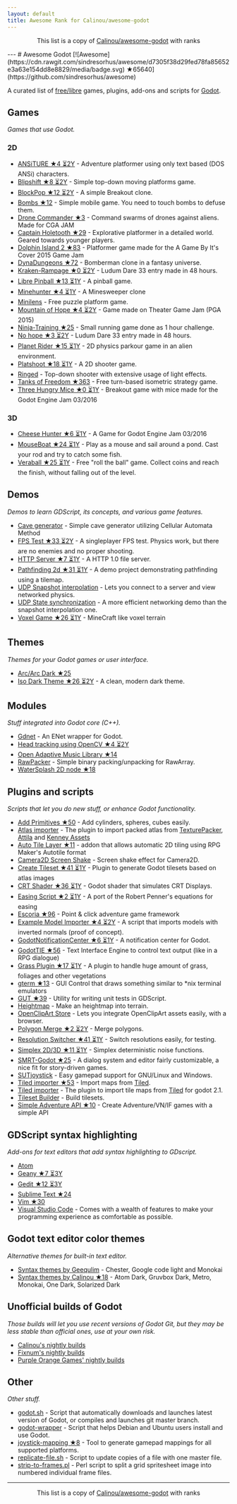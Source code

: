 ```yaml
---
layout: default
title: Awesome Rank for Calinou/awesome-godot
---
```


<p align="center">
	This list is a copy of <a href="https://github.com/Calinou/awesome-godot">Calinou/awesome-godot</a> with ranks
</p>
---
# Awesome Godot [![Awesome](https://cdn.rawgit.com/sindresorhus/awesome/d7305f38d29fed78fa85652e3a63e154dd8e8829/media/badge.svg) ★65640](https://github.com/sindresorhus/awesome)

A curated list of [free/libre](https://gnu.org/philosophy/free-sw.html) games, plugins, add-ons and scripts for [Godot](https://godotengine.org).

## Games

*Games that use Godot.*

### 2D

- [ANSiTURE ★4 ⏳2Y](https://github.com/w84death/ansiture) -  Adventure platformer using only text based (DOS ANSi) characters.
- [Blipshift ★8 ⏳2Y](https://github.com/wardsky/blipshift) - Simple top-down moving platforms game.
- [BlockPop ★12 ⏳2Y](https://github.com/vnen/blockpop) - A simple Breakout clone.
- [Bombs ★12](https://github.com/randyyaj/Bombs) - Simple mobile game. You need to touch bombs to defuse them.
- [Drone Commander ★3](https://github.com/securas/Drone_Commander) - Command swarms of drones against aliens. Made for CGA JAM
- [Captain Holetooth ★29](https://github.com/Hirnbix/captain-holetooth) - Explorative platformer in a detailed world. Geared towards younger players.
- [Dolphin Island 2 ★83](https://github.com/janmarcano/Dolphin-Island-2) - Platformer game made for the A Game By It's Cover 2015 Game Jam
- [DynaDungeons ★72](https://github.com/akien-mga/dynadungeons) - Bomberman clone in a fantasy universe.
- [Kraken-Rampage ★0 ⏳2Y](https://github.com/randyyaj/Kraken-Rampage) - Ludum Dare 33 entry made in 48 hours.
- [Libre Pinball ★13 ⏳1Y](https://github.com/Calinou/libre-pinball) - A pinball game.
- [Minehunter ★4 ⏳1Y](https://github.com/genete/Minehunter) - A Minesweeper clone
- [Minilens](http://kobuge-games.github.io/minilens/) - Free puzzle platform game.
- [Mountain of Hope ★4 ⏳2Y](https://github.com/w84death/mountain-of-hope) - Game made on Theater Game Jam (PGA 2015)
- [Ninja-Training ★25](https://github.com/KOBUGE-Games/Ninja-Training) - Small running game done as 1 hour challenge.
- [No hope ★3 ⏳2Y](https://github.com/sergicollado/no_hope_LD33) - Ludum Dare 33 entry made in 48 hours.
- [Planet Rider ★15 ⏳1Y](https://github.com/FEDE0D/Planet-Rider) - 2D physics parkour game in an alien environment.
- [Platshoot ★18 ⏳1Y](https://github.com/Calinou/platshoot) - A 2D shooter game.
- [Ringed](https://github.com/KOBUGE-Games/ringed) - Top-down shooter with extensive usage of light effects.
- [Tanks of Freedom ★363](https://github.com/w84death/Tanks-of-Freedom) - Free turn-based isometric strategy game.
- [Three Hungry Mice ★0 ⏳1Y](https://github.com/delstuff/threeHungryMice) - Breakout game with mice made for the Godot Engine Jam 03/2016

### 3D

- [Cheese Hunter ★6 ⏳1Y](https://github.com/khairul169/cheese-hunter) - A Game for Godot Engine Jam 03/2016
- [MouseBoat ★24 ⏳1Y](https://github.com/CowThing/MouseBoat) - Play as a mouse and sail around a pond. Cast your rod and try to catch some fish.
- [Veraball ★25 ⏳1Y](https://github.com/Veraball/veraball) - Free "roll the ball" game. Collect coins and reach the finish, without falling out of the level.

## Demos

*Demos to learn GDScript, its concepts, and various game features.*

- [Cave generator](https://gitlab.com/TeddyDD/Godot-Cave-Generato) - Simple cave generator utilizing Cellular Automata Method
- [FPS Test ★33 ⏳2Y](https://github.com/Calinou/fps-test) - A singleplayer FPS test. Physics work, but there are no enemies and no proper shooting.
- [HTTP Server ★7 ⏳1Y](https://github.com/KOBUGE-Games/godot-httpd) - A HTTP 1.0 file server.
- [Pathfinding 2d ★31 ⏳1Y](https://github.com/FEDE0D/godot-pathfinding2d-demo) - A demo project demonstrating pathfinding using a tilemap.
- [UDP Snapshot interpolation](https://github.com/jrimclean/godot-snapshot-interpolation-demo) - Lets you connect to a server and view networked physics.
- [UDP State synchronization](https://github.com/jrimclean/godot-state-sync-demo) - A more efficient networking demo than the snapshot interpolation one.
- [Voxel Game ★26 ⏳1Y](https://github.com/toger5/Godot-Voxel-Game-MineCraftClone) - MineCraft like voxel terrain

## Themes

*Themes for your Godot games or user interface.*

- [Arc/Arc Dark ★25](https://github.com/Geequlim/godot-themes)
- [Iso Dark Theme ★26 ⏳2Y](https://github.com/GalanCM/Iso-Themes) - A clean, modern dark theme.

## Modules

*Stuff integrated into Godot core (C++).*

- [Gdnet](https://github.com/jrimclean/gdnet) - An ENet wrapper for Godot.
- [Head tracking using OpenCV ★4 ⏳2Y](https://github.com/antarktikali/godot-opencv-gpu-perspective)
- [Open Adaptive Music Library ★14](https://github.com/oamldev/oamlGodotModule)
- [RawPacker](https://github.com/jrimclean/rawpacker) - Simple binary packing/unpacking for RawArray.
- [WaterSplash 2D node ★18](https://github.com/laverneth/WaterSplash)

## Plugins and scripts

*Scripts that let you do new stuff, or enhance Godot functionality.*

- [Add Primitives ★50](https://github.com/TheHX/add_primitives) - Add cylinders, spheres, cubes easily.
- [Atlas importer](https://github.com/Geequlim/godot-code/tree/master/addons/atlas_importer) - The plugin to import packed atlas from [TexturePacker](https://www.codeandweb.com/texturepacker), [Attila](https://github.com/r-lyeh/attila) and [Kenney Assets](https://github.com/Calinou/kenney)
- [Auto Tile Layer ★11](https://github.com/leezh/autotile) -  addon that allows automatic 2D tiling using RPG Maker's Autotile format
- [Camera2D Screen Shake](http://godotengine.org/qa/438/camera2d-screen-shake-extension) - Screen shake effect for Camera2D.
- [Create Tileset ★41 ⏳1Y](https://github.com/vinod8990/godot_plugins) - Plugin to generate Godot tilesets based on atlas images
- [CRT Shader ★36 ⏳1Y](https://github.com/henriquelalves/SimpleGodotCRTShader) - Godot shader that simulates CRT Displays.
- [Easing Script ★2 ⏳1Y](https://github.com/impmja/godot-easing) - A port of the Robert Penner's equations for easing
- [Escoria ★96](https://github.com/godotengine/escoria) - Point & click adventure game framework
- [Example Model Importer ★4 ⏳2Y](https://github.com/TheHX/godot_examples) - A script that imports models with inverted normals (proof of concept).
- [GodotNotificationCenter ★6 ⏳1Y](https://github.com/didier-v/GodotNotificationCenter) - A notification center for Godot.
- [GodotTIE ★56](https://github.com/henriquelalves/GodotTIE) - Text Interface Engine to control text output (like in a RPG dialogue)
- [Grass Plugin ★17 ⏳1Y](https://github.com/marcosbitetti/grass_plugin_4_godot) - A plugin to handle huge amount of grass, foliages and other vegetations
- [gterm ★13](https://github.com/TeddyDD/gterm) - GUI Control that draws something similar to \*nix terminal emulators
- [GUT ★39](https://github.com/bitwes/Gut) - Utility for writing unit tests in GDScript.
- [Heightmap](https://gist.github.com/TheHX/94a83dea1a0f932d5805) - Make an heightmap into terrain.
- [OpenClipArt Store](https://github.com/vinod8990/godot_plugins/tree/master/OpenClipArt_Store) - Lets you integrate OpenClipArt assets easily, with a browser.
- [Polygon Merge ★2 ⏳2Y](https://github.com/ScyDev/Godot-Scripts) - Merge polygons.
- [Resolution Switcher ★41 ⏳1Y](https://github.com/vinod8990/godot_plugins) - Switch resolutions easily, for testing.
- [Simplex 2D/3D ★11 ⏳1Y](https://github.com/OvermindDL1/Godot-Helpers) - Simplex deterministic noise functions.
- [SMRT-Godot ★25](https://github.com/brunosxs/SMRT-Godot) - A dialog system and editor fairly customizable, a nice fit for story-driven games.
- [SUTjoystick](https://gitlab.com/shine-upon-thee/joystick) - Easy gamepad support for GNU/Linux and Windows.
- [Tiled importer ★53](https://github.com/MrGreenTea/GodotTiledImporter) - Import maps from [Tiled](http://mapeditor.org).
- [Tiled importer](https://github.com/Geequlim/godot-code/tree/master/addons/tiled_importer) - The plugin to import tile maps from [Tiled](http://www.mapeditor.org/) for godot 2.1.
- [Tileset Builder](https://gist.github.com/Calinou/27e979ab0a35500c3381) - Build tilesets.
- [Simple Adventure API ★10](https://github.com/Biarity/godot-adventure-api) - Create Adventure/VN/IF games with a simple API

## GDScript syntax highlighting

*Add-ons for text editors that add syntax highlighting to GDscript.*

- [Atom](https://atom.io/packages/lang-gdscript)
- [Geany ★7 ⏳3Y](https://github.com/haimat/GDScript-Geany)
- [Gedit ★12 ⏳3Y](https://github.com/haimat/GDScript-gedit)
- [Sublime Text ★24](https://github.com/beefsack/GDScript-sublime)
- [Vim ★30](https://github.com/quabug/vim-gdscript)
- [Visual Studio Code](https://marketplace.visualstudio.com/items?itemName=geequlim.godot-tools) - Comes with a wealth of features to make your programming experience as comfortable as possible.

## Godot text editor color themes

*Alternative themes for built-in text editor.*

- [Syntax themes by Geequlim](https://github.com/Geequlim/godot-themes/tree/master/syntax) - Chester, Google code light and Monokai
- [Syntax themes by Calinou ★18](https://github.com/Calinou/godot-syntax-themes) - Atom Dark, Gruvbox Dark, Metro, Monokai, One Dark, Solarized Dark


## Unofficial builds of Godot

*Those builds will let you use recent versions of Godot Git, but they may be less stable than official ones, use at your own risk.*

- [Calinou's nightly builds](https://archive.hugo.pro/godot/)
- [Fixnum's nightly builds](http://fixnum.org/godot/)
- [Purple Orange Games' nightly builds](https://purpleorangegames.com/filesGodot/)

## Other

*Other stuff.*

- [godot.sh](https://github.com/adolson/godot-stuff/blob/master/godot.sh) - Script that automatically downloads and launches latest version of Godot, or compiles and launches git master branch.
- [godot-wrapper](https://github.com/nsrosenqvist/godot-wrapper.git) - Script that helps Debian and Ubuntu users install and use Godot.
- [joystick-mapping ★8](https://github.com/Hinsbart/joystick-mapping) - Tool to generate gamepad mappings for all supported platforms.
- [replicate-file.sh](https://github.com/adolson/godot-stuff/blob/master/replicate-file.sh) - Script to update copies of a file with one master file.
- [strip-to-frames.pl](https://github.com/adolson/godot-stuff/blob/master/strip-to-frames.pl) - Perl script to split a grid spritesheet image into numbered individual frame files.
---
<p align="center">
	This list is a copy of <a href="https://github.com/Calinou/awesome-godot">Calinou/awesome-godot</a> with ranks
</p>
